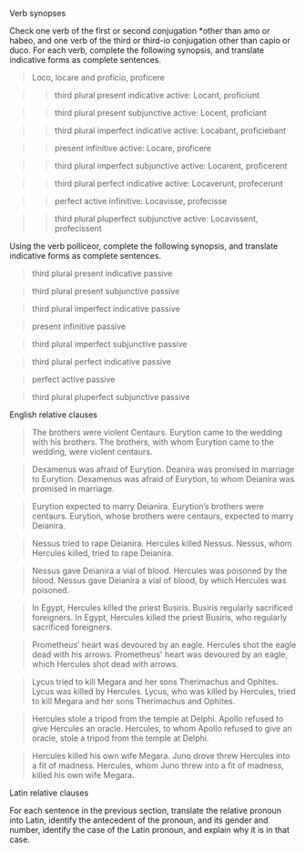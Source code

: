 Verb synopses

Check one verb of the first or second conjugation *other than amo or habeo, and one verb of the third or third-io conjugation other than capio or duco. For each verb, complete the following synopsis, and translate indicative forms as complete sentences.

> Loco, locare and proficio, proficere

>> third plural present indicative active: Locant, proficiunt

>> third plural present subjunctive active: Locent, proficiant

>> third plural imperfect indicative active: Locabant, proficiebant

>> present infinitive active: Locare, proficere

>> third plural imperfect subjunctive active: Locarent, proficerent

>> third plural perfect indicative active: Locaverunt, profecerunt

>> perfect active infinitive: Locavisse, profecisse

>> third plural pluperfect subjunctive active: Locavissent, profecissent

Using the verb polliceor, complete the following synopsis, and translate indicative forms as complete sentences.

> third plural present indicative passive

> third plural present subjunctive passive

> third plural imperfect indicative passive

> present infinitive passive

> third plural imperfect subjunctive passive

> third plural perfect indicative passive

> perfect active passive

> third plural pluperfect subjunctive passive

English relative clauses

> The brothers were violent Centaurs. Eurytion came to the wedding with his brothers. The brothers, with whom Eurytion came to the wedding, were violent centaurs.

> Dexamenus was afraid of Eurytion. Deanira was promised in marriage to Eurytion. Dexamenus was afraid of Eurytion, to whom Deianira was promised in marriage.

> Eurytion expected to marry Deianira. Eurytion’s brothers were centaurs. Eurytion, whose brothers were centaurs, expected to marry Deianira.

> Nessus tried to rape Deianira. Hercules killed Nessus. Nessus, whom Hercules killed, tried to rape Deianira.

> Nessus gave Deianira a vial of blood. Hercules was poisoned by the blood. Nessus gave Deianira a vial of blood, by which Hercules was poisoned.

> In Egypt, Hercules killed the priest Busiris. Busiris regularly sacrificed foreigners. In Egypt, Hercules killed the priest Busiris, who regularly sacrificed foreigners.

> Prometheus’ heart was devoured by an eagle. Hercules shot the eagle dead with his arrows. Prometheus' heart was devoured by an eagle, which Hercules shot dead with arrows.

> Lycus tried to kill Megara and her sons Therimachus and Ophites. Lycus was killed by Hercules. Lycus, who was killed by Hercules, tried to kill Megara and her sons Therimachus and Ophites.

> Hercules stole a tripod from the temple at Delphi. Apollo refused to give Hercules an oracle. Hercules, to whom Apollo refused to give an oracle, stole a tripod from the temple at Delphi.

> Hercules killed his own wife Megara. Juno drove threw Hercules into a fit of madness. Hercules, whom Juno threw into a fit of madness, killed his own wife Megara.

Latin relative clauses

For each sentence in the previous section, translate the relative pronoun into Latin, identify the antecedent of the pronoun, and its gender and number, identify the case of the Latin pronoun, and explain why it is in that case.
